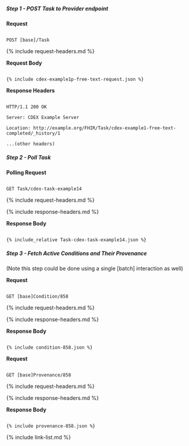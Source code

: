

##### Step 1 - POST Task to Provider endpoint


**Request**

~~~

POST [base]/Task

~~~


{% include request-headers.md %}


**Request Body**


~~~

{% include cdex-example1p-free-text-request.json %}

~~~


**Response Headers**


~~~

HTTP/1.1 200 OK

Server: CDEX Example Server

Location: http://example.org/FHIR/Task/cdex-example1-free-text-completed/_history/1

...(other headers)

~~~


##### Step 2 - Poll Task


**Polling Request**

~~~

GET Task/cdex-task-example14

~~~


{% include request-headers.md %}


{% include response-headers.md %}


**Response Body**


~~~

{% include_relative Task-cdex-task-example14.json %}

~~~


##### Step 3 - Fetch Active Conditions and Their Provenance


(Note this step could be done using a single [batch] interaction as well)


**Request**

~~~

GET [base]Condition/858

~~~


{% include request-headers.md %}


{% include response-headers.md %}


**Response Body**


~~~

{% include condition-858.json %}

~~~


**Request**

~~~

GET [base]Provenance/858

~~~


{% include request-headers.md %}


{% include response-headers.md %}


**Response Body**


~~~

{% include provenance-858.json %}

~~~


{% include link-list.md %}



